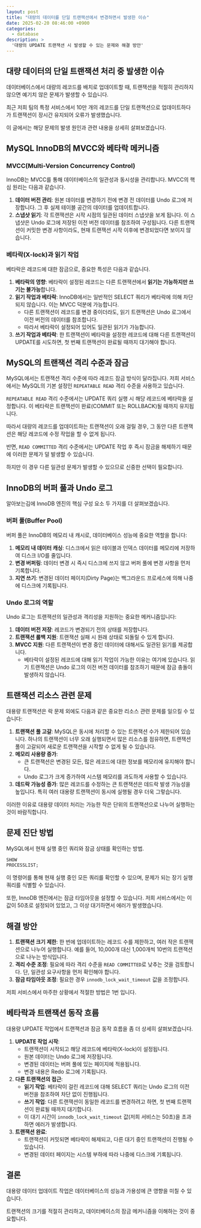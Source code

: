 ```yaml
---
layout: post
title: "대량의 데이터를 단일 트랜잭션에서 변경하면서 발생한 이슈"
date: 2025-02-20 08:46:00 +0900
categories:
  - database
description: >
  '대량의 UPDATE 트랜잭션 시 발생할 수 있는 문제와 해결 방안'
---
```


## 대량 데이터의 단일 트랜잭션 처리 중 발생한 이슈

데이터베이스에서 대량의 레코드를 배치로 업데이트할 때, 트랜잭션을 적절히 관리하지 않으면 예기치 않은 문제가 발생할 수 있습니다.

최근 저희 팀의 특정 서비스에서 10만 개의 레코드를 단일 트랜잭션으로 업데이트하다가 트랜잭션이 장시간 유지되어 오류가 발생했습니다.

이 글에서는 해당 문제의 발생 원인과 관련 내용을 상세히 살펴보겠습니다.

## MySQL InnoDB의 MVCC와 베타락 메커니즘

### MVCC(Multi-Version Concurrency Control)

InnoDB는 MVCC를 통해 데이터베이스의 일관성과 동시성을 관리합니다. MVCC의 핵심 원리는 다음과 같습니다.

1. **데이터 버전 관리**: 원본 데이터를 변경하기 전에 변경 전 데이터를 Undo 로그에 저장합니다. 그 후 실제 테이블 공간의 데이터를 업데이트합니다.
2. **스냅샷 읽기**: 각 트랜잭션은 시작 시점의 일관된 데이터 스냅샷을 보게 됩니다. 이 스냅샷은 Undo 로그에 저장된 이전 버전 데이터를 참조하여 구성됩니다. 다른 트랜잭션이 커밋한 변경 사항이라도, 현재
   트랜잭션 시작 이후에 변경되었다면 보이지 않습니다.

### 베타락(X-lock)과 읽기 작업

베타락은 레코드에 대한 잠금으로, 중요한 특성은 다음과 같습니다.

1. **베타락의 영향**: 베타락이 설정된 레코드는 다른 트랜잭션에서 **읽기는 가능하지만 쓰기는 불가능**합니다.
2. **읽기 작업과 베타락**: InnoDB에서는 일반적인 SELECT 쿼리가 베타락에 의해 차단되지 않습니다. 이는 MVCC 덕분에 가능합니다.
   - 다른 트랜잭션이 레코드를 변경 중이더라도, 읽기 트랜잭션은 Undo 로그에서 이전 버전의 데이터를 참조합니다.
   - 따라서 베타락이 설정되어 있어도 일관된 읽기가 가능합니다.
3. **쓰기 작업과 베타락**: 한 트랜잭션이 베타락을 설정한 레코드에 대해 다른 트랜잭션이 UPDATE를 시도하면, 첫 번째 트랜잭션이 완료될 때까지 대기해야 합니다.

## MySQL의 트랜잭션 격리 수준과 잠금

MySQL에서는 트랜잭션 격리 수준에 따라 레코드 잠금 방식이 달라집니다. 저희 서비스에서는 MySQL의 기본 설정인 `REPEATABLE READ` 격리 수준을
사용하고 있습니다.

`REPEATABLE READ` 격리 수준에서는 UPDATE 쿼리 실행 시 해당 레코드에 베타락을 설정합니다. 이 베타락은 트랜잭션이 완료(COMMIT 또는 ROLLBACK)될 때까지
유지됩니다.

따라서 대량의 레코드를 업데이트하는 트랜잭션이 오래 걸릴 경우, 그 동안 다른 트랜잭션은 해당 레코드에 수정 작업을 할 수 없게 됩니다.

반면, `READ COMMITTED` 격리 수준에서는 UPDATE 작업 후 즉시 잠금을 해제하기 때문에 이러한 문제가 덜 발생할 수 있습니다.

하지만 이 경우 다른 일관성 문제가 발생할 수 있으므로 신중한 선택이 필요합니다.

## InnoDB의 버퍼 풀과 Undo 로그

알아보는김에 InnoDB 엔진의 핵심 구성 요소 두 가지를 더 살펴보겠습니다.

### 버퍼 풀(Buffer Pool)

버퍼 풀은 InnoDB의 메모리 내 캐시로, 데이터베이스 성능에 중요한 역할을 합니다:

1. **메모리 내 데이터 캐싱**: 디스크에서 읽은 테이블과 인덱스 데이터를 메모리에 저장하여 디스크 I/O를 줄입니다.
2. **변경 버퍼링**: 데이터 변경 시 즉시 디스크에 쓰지 않고 버퍼 풀에 변경 사항을 먼저 기록합니다.
3. **지연 쓰기**: 변경된 데이터 페이지(Dirty Page)는 백그라운드 프로세스에 의해 나중에 디스크에 기록됩니다.

### Undo 로그의 역할

Undo 로그는 트랜잭션의 일관성과 격리성을 지원하는 중요한 메커니즘입니다:

1. **데이터 버전 저장**: 레코드가 변경되기 전의 상태를 저장합니다.
2. **트랜잭션 롤백 지원**: 트랜잭션 실패 시 원래 상태로 되돌릴 수 있게 합니다.
3. **MVCC 지원**: 다른 트랜잭션이 변경 중인 데이터에 대해서도 일관된 읽기를 제공합니다.
   - 베타락이 설정된 레코드에 대해 읽기 작업이 가능한 이유는 여기에 있습니다. 읽기 트랜잭션은 Undo 로그의 이전 버전 데이터를 참조하기 때문에 잠금 충돌이 발생하지 않습니다.

## 트랜잭션 리소스 관련 문제

대용량 트랜잭션은 락 문제 외에도 다음과 같은 중요한 리소스 관련 문제를 일으킬 수 있습니다:

1. **트랜잭션 풀 고갈**: MySQL은 동시에 처리할 수 있는 트랜잭션 수가 제한되어 있습니다. 하나의 트랜잭션이 너무 오래 실행되면서 많은 리소스를 점유하면, 트랜잭션 풀이 고갈되어 새로운 트랜잭션을 시작할
   수 없게 될 수 있습니다.
2. **메모리 사용량 증가**:
   - 큰 트랜잭션은 변경된 모든, 많은 레코드에 대한 정보를 메모리에 유지해야 합니다.
   - Undo 로그가 크게 증가하여 시스템 메모리를 과도하게 사용할 수 있습니다.
3. **데드락 가능성 증가**: 많은 레코드를 수정하는 큰 트랜잭션은 데드락 발생 가능성을 높입니다. 특히 여러 대용량 트랜잭션이 동시에 실행될 경우 더욱 그렇습니다.

이러한 이유로 대용량 데이터 처리는 가능한 작은 단위의 트랜잭션으로 나누어 실행하는 것이 바람직합니다.

## 문제 진단 방법

MySQL에서 현재 실행 중인 쿼리와 잠금 상태를 확인하는 방법.

```sql
SHOW
PROCESSLIST;
```

이 명령어를 통해 현재 실행 중인 모든 쿼리를 확인할 수 있으며, 문제가 되는 장기 실행 쿼리를 식별할 수 있습니다.

또한, InnoDB 엔진에서는 잠금 타임아웃을 설정할 수 있습니다. 저희 서비스에서는 이 값이 50초로 설정되어 있었고, 그 이상 대기하면서 에러가 발생했습니다.

## 해결 방안

1. **트랜잭션 크기 제한**: 한 번에 업데이트하는 레코드 수를 제한하고, 여러 작은 트랜잭션으로 나누어 실행합니다. 예를 들어, 10,000개 대신 1,000개씩 10번의 트랜잭션으로 나누는 방식입니다.
2. **격리 수준 조정**: 필요에 따라 격리 수준을 `READ COMMITTED`로 낮추는 것을 검토합니다. 단, 일관성 요구사항을 먼저 확인해야 합니다.
3. **잠금 타임아웃 조정**: 필요한 경우 `innodb_lock_wait_timeout` 값을 조정합니다.

저희 서비스에서 마주한 상황에서 적절한 방법은 1번 입니다.

## 베타락과 트랜잭션 동작 흐름

대용량 UPDATE 작업에서 트랜잭션과 잠금 동작 흐름을 좀 더 상세히 살펴보겠습니다.

1. **UPDATE 작업 시작**:
   - 트랜잭션이 시작되고 해당 레코드에 베타락(X-lock)이 설정됩니다.
   - 원본 데이터는 Undo 로그에 저장됩니다.
   - 변경된 데이터는 버퍼 풀에 있는 페이지에 적용됩니다.
   - 변경 내용은 Redo 로그에 기록됩니다.
2. **다른 트랜잭션의 접근**:
   - **읽기 작업**: 베타락이 걸린 레코드에 대해 SELECT 쿼리는 Undo 로그의 이전 버전을 참조하여 차단 없이 진행됩니다.
   - **쓰기 작업**: 다른 트랜잭션이 동일한 레코드를 변경하려고 하면, 첫 번째 트랜잭션이 완료될 때까지 대기합니다.
   - 이 대기 시간이 `innodb_lock_wait_timeout` 값(저희 서비스는 50초)을 초과하면 에러가 발생합니다.
3. **트랜잭션 완료**:
   - 트랜잭션이 커밋되면 베타락이 해제되고, 다른 대기 중인 트랜잭션이 진행될 수 있습니다.
   - 변경된 데이터 페이지는 시스템 부하에 따라 나중에 디스크에 기록됩니다.

## 결론

대용량 데이터 업데이트 작업은 데이터베이스의 성능과 가용성에 큰 영향을 미칠 수 있습니다.

트랜잭션의 크기를 적절히 관리하고, 데이터베이스의 잠금 메커니즘을 이해하는 것이 중요합니다.